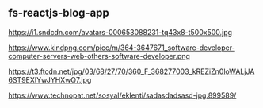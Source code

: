 ## fs-reactjs-blog-app



 
https://i1.sndcdn.com/avatars-000653088231-tq43x8-t500x500.jpg

https://www.kindpng.com/picc/m/364-3647671_software-developer-computer-servers-web-others-software-developer.png

https://t3.ftcdn.net/jpg/03/68/27/70/360_F_368277003_kREZiZn0loWALjJA6ST9EXIYwJYHXwQ7.jpg

https://www.technopat.net/sosyal/eklenti/sadasdadsasd-jpg.899589/